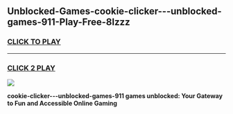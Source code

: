
## Unblocked-Games-cookie-clicker---unblocked-games-911-Play-Free-8lzzz
<h3>
<a href="https://premium76.site?title=cookie-clicker---unblocked-games-911&ref=22A">CLICK TO PLAY</a></h3>
<hr>

<h3>
<a href="https://premium76.site?title=cookie-clicker---unblocked-games-911&ref=22A">CLICK 2 PLAY</a>
  
</h3>

<a href="https://premium76.site?title=cookie-clicker---unblocked-games-911&ref=22A"><img src="https://clearcache.store/games.png"></a>


**cookie-clicker---unblocked-games-911 games unblocked: Your Gateway to Fun and Accessible Online Gaming**
